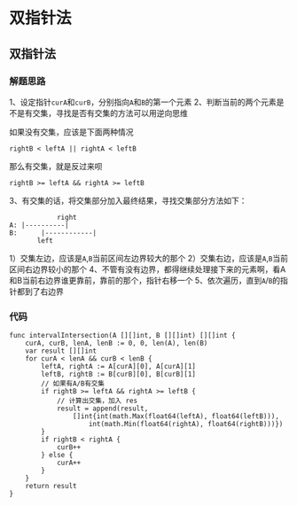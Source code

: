 # 双指针法
## 双指针法
### 解题思路
1、设定指针``curA``和``curB``，分别指向``A``和``B``的第一个元素
2、判断当前的两个元素是不是有交集，寻找是否有交集的方法可以用逆向思维

如果没有交集，应该是下面两种情况
```
rightB < leftA || rightA < leftB
```
那么有交集，就是反过来呗
```
rightB >= leftA && rightA >= leftB
```
3、有交集的话，将交集部分加入最终结果，寻找交集部分方法如下：
```      
            right
A: |----------|
B:      |------------|
       left
```
1）交集左边，应该是``A``,``B``当前区间左边界较大的那个
2）交集右边，应该是``A``,``B``当前区间右边界较小的那个
4、不管有没有边界，都得继续处理接下来的元素啊，看A和B当前右边界谁更靠前，靠前的那个，指针右移一个
5、依次遍历，直到``A``/``B``的指针都到了右边界
### 代码
```golang
func intervalIntersection(A [][]int, B [][]int) [][]int {
	curA, curB, lenA, lenB := 0, 0, len(A), len(B)
	var result [][]int
	for curA < lenA && curB < lenB {
		leftA, rightA := A[curA][0], A[curA][1]
		leftB, rightB := B[curB][0], B[curB][1]
		// 如果有A/B有交集
		if rightB >= leftA && rightA >= leftB {
			// 计算出交集，加入 res
			result = append(result,
				[]int{int(math.Max(float64(leftA), float64(leftB))),
					int(math.Min(float64(rightA), float64(rightB)))})
		}
		if rightB < rightA {
			curB++
		} else {
			curA++
		}
	}
	return result
}
```